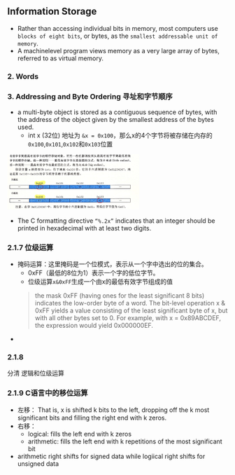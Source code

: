 ## Information Storage

* Rather than accessing individual bits in memory, most computers use `blocks of eight bits`, or bytes, as the `smallest addressable unit of memory`.
* A machinelevel program views memory as a very large array of bytes, referred to as virtual
memory.



### 2. Words


### 3. Addressing and Byte Ordering 寻址和字节顺序
* a multi-byte object is stored as a contiguous sequence of bytes, with the address of the object given by the smallest address of the bytes
used. 
  * int x (32位) 地址为 `&x = 0x100`，那么x的4个字节将被存储在内存的`0x100`,`0x101`,`0x102`和`0x103`位置

<img src="./img/2_1.png" width="60%">

* The C formatting directive `“%.2x”` indicates that an integer should be printed in hexadecimal with at least two digits.

### 2.1.7 位级运算
* 掩码运算：这里掩码是一个位模式，表示从一个字中选出的位的集合。
  * 0xFF（最低的8位为1）表示一个字的低位字节。
  * 位级运算`x&0xFF`生成一个由x的最低有效字节组成的值
  > the mask 0xFF (having ones for the least significant 8 bits) indicates the low-order byte of a word. The bit-level operation x & 0xFF yields a value consisting of the least significant byte of x, but with all other bytes set to 0. For example, with x = 0x89ABCDEF, the expression would yield 0x000000EF.
* 
  
### 2.1.8
分清 逻辑和位级运算
### 2.1.9 C语言中的移位运算
* 左移： That is, x is shifted k bits to the left, dropping off the k most significant bits and filling the right end with k zeros.
* 右移： 
  * logical:  fills the left end with k zeros
  * arithmetic:  fills the left end with k repetitions of the most significant bit
* arithmetic right shifts for signed data while logiical right shifts for unsigned data


